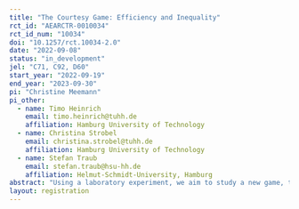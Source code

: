 ```yaml
---
title: "The Courtesy Game: Efficiency and Inequality"
rct_id: "AEARCTR-0010034"
rct_id_num: "10034"
doi: "10.1257/rct.10034-2.0"
date: "2022-09-08"
status: "in_development"
jel: "C71, C92, D60"
start_year: "2022-09-19"
end_year: "2023-09-30"
pi: "Christine Meemann"
pi_other:
  - name: Timo Heinrich
    email: timo.heinrich@tuhh.de
    affiliation: Hamburg University of Technology
  - name: Christina Strobel
    email: christina.strobel@tuhh.de
    affiliation: Hamburg University of Technology
  - name: Stefan Traub
    email: stefan.traub@hsu-hh.de
    affiliation: Helmut-Schmidt-University, Hamburg
abstract: "Using a laboratory experiment, we aim to study a new game, the courtesy game. The courtesy game is a simultaneous two-player game in which each player must choose between two strategies, X and Y. Game parameters are designed such that both players’ weakly dominant strategy is X, and the strategy profile (X, X) is a Nash equilibrium. Moreover, there are two other asymmetric Nash equilibria (X, Y) and (Y, X), that are Pareto efficient to the symmetric Nash equilibrium, and yielding the X-player the higher payoff. Thus, the Y-player is the courteous player, who accepts a lower payoff than her opponent in order to achieve efficiency.  However, choosing Y is accompanied with a courtesy dilemma, since the strategy profile (Y, Y) yields the worst outcome for both players. In different variations of the game (one shot, repeated) we test if players play the weakly dominant strategy X or the courteous strategy Y."
layout: registration
---
```


